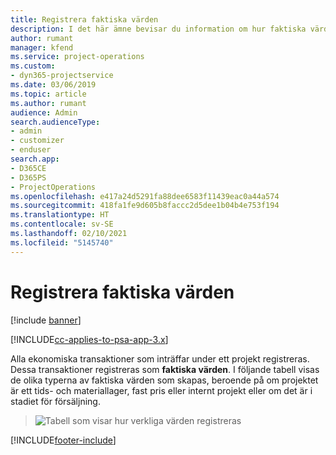 ```yaml
---
title: Registrera faktiska värden
description: I det här ämne bevisar du information om hur faktiska värden registreras.
author: rumant
manager: kfend
ms.service: project-operations
ms.custom:
- dyn365-projectservice
ms.date: 03/06/2019
ms.topic: article
ms.author: rumant
audience: Admin
search.audienceType:
- admin
- customizer
- enduser
search.app:
- D365CE
- D365PS
- ProjectOperations
ms.openlocfilehash: e417a24d5291fa88dee6583f11439eac0a44a574
ms.sourcegitcommit: 418fa1fe9d605b8faccc2d5dee1b04b4e753f194
ms.translationtype: HT
ms.contentlocale: sv-SE
ms.lasthandoff: 02/10/2021
ms.locfileid: "5145740"
---
```

# <a name="recording-actuals"></a>Registrera faktiska värden 

[!include [banner](../includes/psa-now-project-operations.md)]

[!INCLUDE[cc-applies-to-psa-app-3.x](../includes/cc-applies-to-psa-app-3x.md)]

Alla ekonomiska transaktioner som inträffar under ett projekt registreras. Dessa transaktioner registreras som **faktiska värden**. I följande tabell visas de olika typerna av faktiska värden som skapas, beroende på om projektet är ett tids- och materiallager, fast pris eller internt projekt eller om det är i stadiet för försäljning.

> ![Tabell som visar hur verkliga värden registreras](media/advanced-table2.png)


[!INCLUDE[footer-include](../includes/footer-banner.md)]